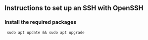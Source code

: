 ## Instructions to set up an SSH with OpenSSH

### Install the required packages
```
 sudo apt update && sudo apt upgrade 
```
